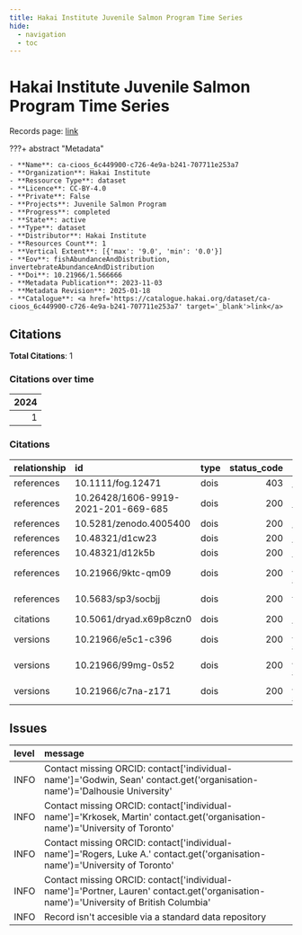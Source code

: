 ```yaml
---
title: Hakai Institute Juvenile Salmon Program Time Series
hide:
  - navigation
  - toc
---
```


# Hakai Institute Juvenile Salmon Program Time Series

Records page: <a href='https://catalogue.hakai.org/dataset/ca-cioos_6c449900-c726-4e9a-b241-707711e253a7' target='_blank'>link</a>

???+ abstract "Metadata"

    - **Name**: ca-cioos_6c449900-c726-4e9a-b241-707711e253a7 
    - **Organization**: Hakai Institute 
    - **Ressource Type**: dataset 
    - **Licence**: CC-BY-4.0 
    - **Private**: False 
    - **Projects**: Juvenile Salmon Program 
    - **Progress**: completed 
    - **State**: active 
    - **Type**: dataset 
    - **Distributor**: Hakai Institute 
    - **Resources Count**: 1 
    - **Vertical Extent**: [{'max': '9.0', 'min': '0.0'}] 
    - **Eov**: fishAbundanceAndDistribution, invertebrateAbundanceAndDistribution 
    - **Doi**: 10.21966/1.566666 
    - **Metadata Publication**: 2023-11-03 
    - **Metadata Revision**: 2025-01-18 
    - **Catalogue**: <a href='https://catalogue.hakai.org/dataset/ca-cioos_6c449900-c726-4e9a-b241-707711e253a7' target='_blank'>link</a> 

<div id='map'></div>


## Citations

**Total Citations**: 1

### Citations over time

|   2024 |
|-------:|
|      1 |

### Citations

| relationship   | id                                  | type   |   status_code | url                                                                               |
|:---------------|:------------------------------------|:-------|--------------:|:----------------------------------------------------------------------------------|
| references     | 10.1111/fog.12471                   | dois   |           403 | https://onlinelibrary.wiley.com/doi/10.1111/fog.12471                             |
| references     | 10.26428/1606-9919-2021-201-669-685 | dois   |           200 | https://izvestiya.tinro-center.ru/jour/article/view/662                           |
| references     | 10.5281/zenodo.4005400              | dois   |           200 | https://zenodo.org/records/4005400                                                |
| references     | 10.48321/d1cw23                     | dois   |           200 | https://dmphub.uc3prd.cdlib.net/dmps/10.48321/D1CW23                              |
| references     | 10.48321/d12k5b                     | dois   |           200 | https://dmphub.uc3prd.cdlib.net/dmps/10.48321/D12K5B                              |
| references     | 10.21966/9ktc-qm09                  | dois   |           200 | https://catalogue.hakai.org/dataset/ca-cioos_6f6560e7-7497-4685-9df2-51c66080b7c9 |
| references     | 10.5683/sp3/socbjj                  | dois   |           200 | https://borealisdata.ca/dataset.xhtml?persistentId=doi:10.5683/SP3/SOCBJJ         |
| citations      | 10.5061/dryad.x69p8czn0             | dois   |           200 | https://datadryad.org/stash/dataset/doi:10.5061/dryad.x69p8czn0                   |
| versions       | 10.21966/e5c1-c396                  | dois   |           200 | https://catalogue.hakai.org/dataset/ca-cioos_eb1feb98-b11a-4663-b7ab-2216df8187bd |
| versions       | 10.21966/99mg-0s52                  | dois   |           200 | https://catalogue.hakai.org/dataset/ca-cioos_8853a375-f067-4760-b5d1-98c1fcf40c6d |
| versions       | 10.21966/c7na-z171                  | dois   |           200 | https://catalogue.hakai.org/dataset/ca-cioos_1769a04e-b77b-409b-8e48-bc2098bbad3e |




## Issues
| level   | message                                                                                                                               |
|:--------|:--------------------------------------------------------------------------------------------------------------------------------------|
| INFO    | Contact missing ORCID: contact['individual-name']='Godwin, Sean' contact.get('organisation-name')='Dalhousie University'              |
| INFO    | Contact missing ORCID: contact['individual-name']='Krkosek, Martin' contact.get('organisation-name')='University of Toronto'          |
| INFO    | Contact missing ORCID: contact['individual-name']='Rogers, Luke A.' contact.get('organisation-name')='University of Toronto'          |
| INFO    | Contact missing ORCID: contact['individual-name']='Portner, Lauren' contact.get('organisation-name')='University of British Columbia' |
| INFO    | Record isn't accesible via a standard data repository                                                                                 |


<script>
   document.addEventListener("DOMContentLoaded", function() {
    var map = L.map('map').setView([51.505, -125.09], 5);
    L.tileLayer('https://tile.openstreetmap.org/{z}/{x}/{y}.png', {
        maxZoom: 19,
        attribution: '&copy; <a href="http://www.openstreetmap.org/copyright">OpenStreetMap</a>'
    }).addTo(map);
    var geojsonFeature = {
        "type": "Feature",
        "properties": {
            "name" : "Hakai Institute Juvenile Salmon Program Time Series"
        },
        "geometry": {'type': 'Polygon', 'coordinates': [[[-126.8232006, 49.89790212], [-124.67574133, 49.89790212], [-124.67574133, 50.73488305], [-126.8232006, 50.73488305], [-126.8232006, 49.89790212]]]}
    }
    L.geoJSON(geojsonFeature).addTo(map);
   })
</script>